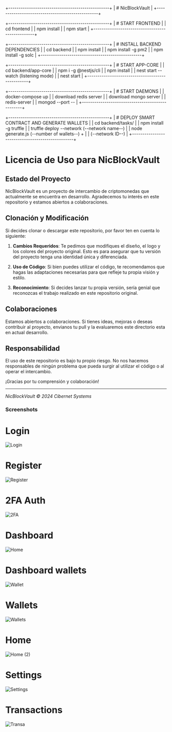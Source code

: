 +-------------------------------------------------+
|                    # NicBlockVault            |
+-------------------------------------------------+

+-------------------------------------------------+
|                     # START FRONTEND            |
| cd frontend                                      |
| npm install                                      |
| npm start                                        |
+-------------------------------------------------+

+-------------------------------------------------+
|              # INSTALL BACKEND DEPENDENCIES     |
| cd backend                                       |
| npm install                                      |
| npm install -g pm2                              |
| npm install -g solc                             |
+-------------------------------------------------+

+-------------------------------------------------+
|                     # START APP-CORE           |
| cd backend/app-core                              |
| npm i -g @nestjs/cli                            |
| npm install                                      |
| nest start --watch (listening mode)             |
| nest start                                       |
+-------------------------------------------------+

+-------------------------------------------------+
|                     # START DAEMONS             |
| docker-compose up                                |
| download redis server                            |
| download mongo server                            |
| redis-server                                     |
| mongod --port --                                |
+-------------------------------------------------+

+-------------------------------------------------+
|  # DEPLOY SMART CONTRACT AND GENERATE WALLETS   |
| cd backend/tasks/                               |
| npm install -g truffle                          |
| truffle deploy --network (--network name--)     |
| node generate.js (--number of wallets--) +      |
| (--network ID--)                                |
+-------------------------------------------------+




# Licencia de Uso para NicBlockVault

## Estado del Proyecto
NicBlockVault es un proyecto de intercambio de criptomonedas que actualmente se encuentra en desarrollo. Agradecemos tu interés en este repositorio y estamos abiertos a colaboraciones.

## Clonación y Modificación
Si decides clonar o descargar este repositorio, por favor ten en cuenta lo siguiente:

1. **Cambios Requeridos**: Te pedimos que modifiques el diseño, el logo y los colores del proyecto original. Esto es para asegurar que tu versión del proyecto tenga una identidad única y diferenciada.

2. **Uso de Código**: Si bien puedes utilizar el código, te recomendamos que hagas las adaptaciones necesarias para que refleje tu propia visión y estilo.

3. **Reconocimiento**: Si decides lanzar tu propia versión, sería genial que reconozcas el trabajo realizado en este repositorio original.

## Colaboraciones
Estamos abiertos a colaboraciones. Si tienes ideas, mejoras o deseas contribuir al proyecto, envianos tu pull y la evaluaremos este directorio esta en actual desarrollo.

## Responsabilidad
El uso de este repositorio es bajo tu propio riesgo. No nos hacemos responsables de ningún problema que pueda surgir al utilizar el código o al operar el intercambio.

¡Gracias por tu comprensión y colaboración!

---

*NicBlockVault © 2024 Cibernet Systems*





### Screenshots
# Login
![Login](frontend/src/assets/screenshots/Login.png)

# Register
![Register](frontend/src/assets/screenshots/Register.png)

# 2FA Auth
![2FA](frontend/src/assets/screenshots/2FA.png)

 # Dashboard
![Home](frontend/src/assets/screenshots/Home.png)

# Dashboard wallets
![Wallet](frontend/src/assets/screenshots/Wallet.png)

# Wallets
![Wallets](frontend/src/assets/screenshots/Wallets.png)

# Home 
![Home (2)](frontend/src/assets/screenshots/Home%20(2).png)

# Settings
![Settings](frontend/src/assets/screenshots/Settings.png)

# Transactions
![Transa](frontend/src/assets/screenshots/Transa.png)


